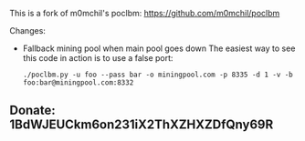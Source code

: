 This is a fork of m0mchil's poclbm: https://github.com/m0mchil/poclbm

Changes:

*   Fallback mining pool when main pool goes down
    The easiest way to see this code in action is to use a false port:
  
        ./poclbm.py -u foo --pass bar -o miningpool.com -p 8335 -d 1 -v -b foo:bar@miningpool.com:8332


Donate: 1BdWJEUCkm6on231iX2ThXZHXZDfQny69R
-
